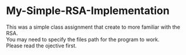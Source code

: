 # My-Simple-RSA-Implementation
This was a simple class assignment that create to more familiar with the RSA. <br />
You may need to specify the files path for the program to work. <br />
Please read the ojective first.
